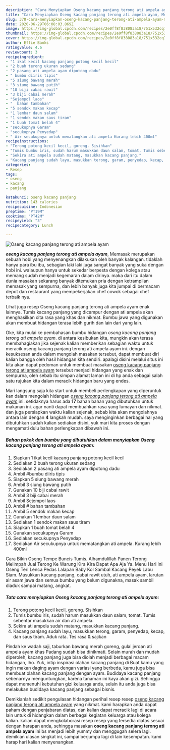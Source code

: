 ```yaml
---
description: "Cara Menyiapkan Oseng kacang panjang terong ati ampela ayam, Menggugah Selera"
title: "Cara Menyiapkan Oseng kacang panjang terong ati ampela ayam, Menggugah Selera"
slug: 370-cara-menyiapkan-oseng-kacang-panjang-terong-ati-ampela-ayam-menggugah-selera
date: 2020-06-29T06:08:03.869Z
image: https://img-global.cpcdn.com/recipes/2e0ff8f838083a18/751x532cq70/oseng-kacang-panjang-terong-ati-ampela-ayam-foto-resep-utama.jpg
thumbnail: https://img-global.cpcdn.com/recipes/2e0ff8f838083a18/751x532cq70/oseng-kacang-panjang-terong-ati-ampela-ayam-foto-resep-utama.jpg
cover: https://img-global.cpcdn.com/recipes/2e0ff8f838083a18/751x532cq70/oseng-kacang-panjang-terong-ati-ampela-ayam-foto-resep-utama.jpg
author: Effie Banks
ratingvalue: 4.6
reviewcount: 3
recipeingredient:
- "1 ikat kecil kacang panjang potong kecil kecil"
- "2 buah terong ukuran sedang"
- "2 pasang ati ampela ayam dipotong dadu"
- " bumbu diiris tipis"
- "5 siung bawang merah"
- "3 siung bawang putih"
- "10 biji cabai rawit"
- "3 biji cabai merah"
- "Sejempol laos"
- "  bahan tambahan"
- "5 sendok makan kecap"
- "1 lembar daun salam"
- "1 sendok makan saus tiram"
- "1 buah tomat belah 4"
- "secukupnya Garam"
- "secukupnya Penyedap"
- " Air secukupnya untuk mematangkan ati ampela Kurang lebih 400ml"
recipeinstructions:
- "Terong potong kecil kecil, goreng. Sisihkan"
- "Tumis bumbu iris, sudah harum masukkan daun salam, tomat. Tumis sebentar masukkan air dan ati ampela."
- "Sekira ati ampela sudah matang, masukkan kacang panjang."
- "Kacang panjang sudah layu, masukkan terong, garam, penyedap, kecap, dan saus tiram. Aduk rata. Tes rasa &amp; sajikan"
categories:
- Resep
tags:
- oseng
- kacang
- panjang

katakunci: oseng kacang panjang 
nutrition: 143 calories
recipecuisine: Indonesian
preptime: "PT19M"
cooktime: "PT42M"
recipeyield: "3"
recipecategory: Lunch

---
```



![Oseng kacang panjang terong ati ampela ayam](https://img-global.cpcdn.com/recipes/2e0ff8f838083a18/751x532cq70/oseng-kacang-panjang-terong-ati-ampela-ayam-foto-resep-utama.jpg)

<b><i>oseng kacang panjang terong ati ampela ayam</i></b>, Memasak merupakan sebuah hobi yang menyenangkan dilakukan oleh banyak kalangan. tidaklah hanya para ibu ibu, sebagian laki laki juga sangat banyak yang suka dengan hobi ini. walaupun hanya untuk sekedar berpesta dengan kolega atau memang sudah menjadi kegemaran dalam dirinya. maka dari itu dalam dunia masakan sekarang banyak ditemukan pria dengan ketrampilan memasak yang sempurna, dan lebih banyak juga kita jumpai di bermacam depot dan restaurant yang mempekerjakan chef cowok sebagai chef terbaik nya.

Lihat juga resep Oseng kacang panjang terong ati ampela ayam enak lainnya. Tumis kacang panjang yang dicampur dengan ati ampela akan menghasilkan cita rasa yang khas dan nikmat. Bumbu jawa yang digunakan akan membuat hidangan terasa lebih gurih dan lain dari yang lain.

Oke, kita mulai ke pembahasan bumbu hidangan <i>oseng kacang panjang terong ati ampela ayam</i>. di antara kesibukan kita, mungkin akan terasa membahagiakan jika sejenak kalian memberikan sebagian waktu untuk meracik oseng kacang panjang terong ati ampela ayam ini. dengan kesuksesan anda dalam mengolah masakan tersebut, dapat membuat diri kalian bangga oleh hasil hidangan kita sendiri. apalagi disini melalui situs ini kita akan dapat pedoman untuk membuat masakan <u>oseng kacang panjang terong ati ampela ayam</u> tersebut menjadi hidangan yang enak dan sempurna, oleh sebab itu simpan alamat laman ini di hp anda sebagai salah satu rujukan kita dalam meracik hidangan baru yang endes.


Mari langsung saja kita start untuk membeli perlengkapan yang diperuntuk kan dalam mengolah hidangan <u><i>oseng kacang panjang terong ati ampela ayam</i></u> ini. setidaknya harus ada <b>17</b> bahan bahan yang dibutuhkan untuk makanan ini. agar nanti dapat membuahkan rasa yang lumayan dan nikmat. dan juga persiapkan waktu kalian sejenak, sebab kita akan mengolahnya antara lain dengan <b>4</b> langkah mudah. saya menginginkan berbagai hal yang dibutuhkan sudah kalian sediakan disini, yuk mari kita proses dengan mengamati dulu bahan perlengkapan dibawah ini.

<!--inarticleads1-->

##### Bahan pokok dan bumbu yang dibutuhkan dalam menyiapkan Oseng kacang panjang terong ati ampela ayam:

1. Siapkan 1 ikat kecil kacang panjang potong kecil kecil
1. Sediakan 2 buah terong ukuran sedang
1. Sediakan 2 pasang ati ampela ayam dipotong dadu
1. Ambil  #bumbu diiris tipis
1. Siapkan 5 siung bawang merah
1. Ambil 3 siung bawang putih
1. Gunakan 10 biji cabai rawit
1. Ambil 3 biji cabai merah
1. Ambil Sejempol laos
1. Ambil  # bahan tambahan
1. Ambil 5 sendok makan kecap
1. Gunakan 1 lembar daun salam
1. Sediakan 1 sendok makan saus tiram
1. Siapkan 1 buah tomat belah 4
1. Gunakan secukupnya Garam
1. Sediakan secukupnya Penyedap
1. Sediakan  Air secukupnya untuk mematangkan ati ampela. Kurang lebih 400ml


Cara Bikin Oseng Tempe Buncis Tumis. Alhamdulillah Panen Terong Melimpah Jual Terong Ke Warung Kira Kira Dapat Apa Aja Ya. Menu Hari Ini Oseng Teri Lenca Pedas Lalapan Baby Kol Sambal Kacang Peyek Labu Siam. Masukkan kacang panjang, cabai rawit utuh, ati ampela ayam, larutan air asam jawa dan semua bumbu yang belum digunakna, masak sambil diaduk sampai matang, angkat. 

<!--inarticleads2-->

##### Tata cara menyiapkan Oseng kacang panjang terong ati ampela ayam:

1. Terong potong kecil kecil, goreng. Sisihkan
1. Tumis bumbu iris, sudah harum masukkan daun salam, tomat. Tumis sebentar masukkan air dan ati ampela.
1. Sekira ati ampela sudah matang, masukkan kacang panjang.
1. Kacang panjang sudah layu, masukkan terong, garam, penyedap, kecap, dan saus tiram. Aduk rata. Tes rasa &amp; sajikan


Pindah ke wadah saji, taburkan bawang merah goreng, gulai jeroan ati ampela ayam khas Padang sudah bisa dinikmati. Selain murah dan mudah diperoleh, kacang panjang juga bisa diolah menjadi berbagai macam hidangan, lho. Yuk, intip inspirasi olahan kacang panjang di Buat kamu yang ingin makan daging ayam dengan variasi yang berbeda, kamu juga bisa membuat olahan kacang panjang dengan ayam. Budidaya kacang panjang sebenarnya menguntungkan, karena tanaman ini kaya akan gizi. Sehingga dapat memenuhi kebutuhan gizi keluarga anda, selain itu anda juga bisa melakukan budidaya kacang panjang sebagai bisnis. 

Demikianlah sedikit pengulasan hidangan perihal resep resep <u>oseng kacang panjang terong ati ampela ayam</u> yang nikmat. kami harapkan anda dapat paham dengan penjabaran diatas, dan kalian dapat meracik lagi di acara lain untuk di hidangkan dalam berbagai kegiatan keluarga atau kolega kalian. kalian dapat mengkolaborasi resep resep yang tersedia diatas sesuai dengan harapan anda, sehingga masakan <b>oseng kacang panjang terong ati ampela ayam</b> ini bs menjadi lebih yummy dan menggugah selera lagi. demikian ulasan singkat ini, sampai berjumpa lagi di lain kesempatan. kami harap hari kalian menyenangkan.
